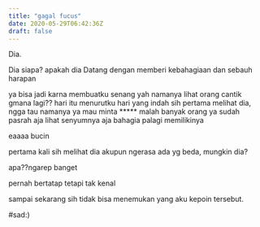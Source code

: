 ```yaml
---
title: "gagal fucus"
date: 2020-05-29T06:42:36Z
draft: false
---
```


Dia.

Dia siapa? apakah dia Datang dengan memberi kebahagiaan dan sebauh harapan

ya bisa jadi karna membuatku senang 
yah namanya lihat orang cantik gmana lagi??
hari itu menurutku hari yang indah sih pertama melihat dia,
ngga tau namanya ya mau minta ***** malah banyak orang ya sudah pasrah aja lihat senyumnya aja bahagia palagi memilikinya

eaaaa bucin

pertama kali sih melihat dia akupun ngerasa ada yg beda, mungkin dia?

apa??ngarep banget

pernah bertatap tetapi tak kenal 

 sampai sekarang sih tidak bisa menemukan yang aku kepoin tersebut.
 
#sad:)
